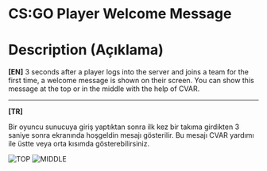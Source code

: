 # CS:GO Player Welcome Message

# Description (Açıklama)

**[EN]** 
3 seconds after a player logs into the server and joins a team for the first time, a welcome message is shown on their screen. You can show this message at the top or in the middle with the help of CVAR.

--------------------

**[TR]**

Bir oyuncu sunucuya giriş yaptıktan sonra ilk kez bir takıma girdikten 3 saniye sonra ekranında hoşgeldin mesajı gösterilir. Bu mesajı CVAR yardımı ile üstte veya orta kısımda gösterebilirsiniz.

![TOP](https://github.com/tncykrkyl/csgo_player_welcome_message/raw/main/images/top.png)
![MIDDLE](https://github.com/tncykrkyl/csgo_player_welcome_message/raw/main/images/middle.png)
